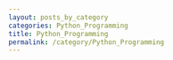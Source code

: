 ```yaml
---
layout: posts_by_category
categories: Python_Programming
title: Python_Programming
permalink: /category/Python_Programming
---
```

